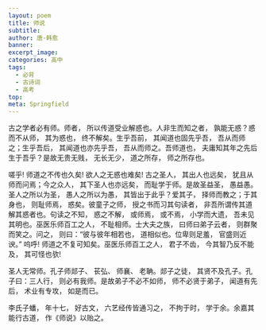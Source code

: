 ```yaml
---
layout: poem
title: 师说
subtitle: 
author: 唐·韩愈
banner: 
excerpt_image: 
categories: 高中
tags:
  - 必背
  - 古诗词
  - 高考
top: 
meta: Springfield
---
```




古之学者必有师。师者， 所以传道受业解惑也。人非生而知之者， 孰能无惑？惑而不从师， 其为惑也， 终不解矣。生乎吾前， 其闻道也固先乎吾， 吾从而师之；生乎吾后， 其闻道也亦先乎吾， 吾从而师之。吾师道也， 夫庸知其年之先后生于吾乎？是故无贵无贱， 无长无少， 道之所存， 师之所存也。

嗟乎! 师道之不传也久矣! 欲人之无惑也难矣! 古之圣人， 其出人也远矣， 犹且从师而问焉；今之众人， 其下圣人也亦远矣， 而耻学于师。是故圣益圣， 愚益愚。圣人之所以为圣， 愚人之所以为愚， 其皆出于此乎？爱其子， 择师而教之；于其身也， 则耻师焉， 惑矣。彼童子之师， 授之书而习其句读者， 非吾所谓传其道解其惑者也。句读之不知， 惑之不解， 或师焉， 或不焉， 小学而大遗， 吾未见其明也。巫医乐师百工之人， 不耻相师。士大夫之族， 曰师曰弟子云者， 则群聚而笑之。问之， 则曰：“彼与彼年相若也， 道相似也。位卑则足羞， 官盛则近谀。” 呜呼! 师道之不复可知矣。巫医乐师百工之人， 君子不齿， 今其智乃反不能及， 其可怪也欤!

圣人无常师。孔子师郯子、 苌弘、 师襄、 老聃。郯子之徒， 其贤不及孔子。孔子曰：三人行， 则必有我师。是故弟子不必不如师， 师不必贤于弟子， 闻道有先后， 术业有专攻， 如是而已。

李氏子蟠， 年十七， 好古文， 六艺经传皆通习之， 不拘于时， 学于余。余嘉其能行古道， 作《师说》以贻之。